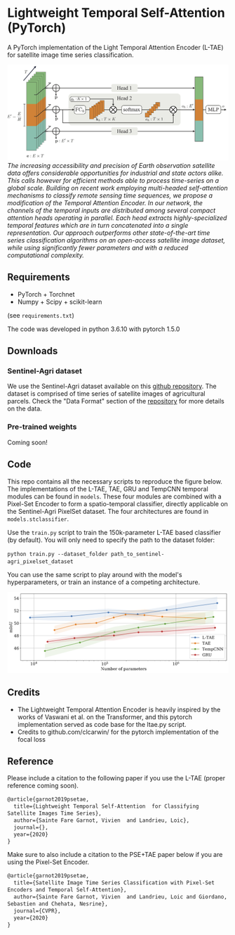 # Lightweight Temporal Self-Attention (PyTorch)
A PyTorch implementation of the Light Temporal Attention Encoder (L-TAE) for satellite image time series classification.


![](./gfx/LTAE4fix.jpg)
*The increasing accessibility and precision of Earth observation satellite data offers considerable opportunities for industrial and state actors alike. This calls however for efficient methods able to process time-series on a global scale.
Building on recent work employing multi-headed self-attention mechanisms to classify remote sensing time sequences, we propose a modification of the Temporal Attention Encoder.
In our network, the channels of the temporal inputs are distributed among several compact attention heads operating in parallel. Each head extracts highly-specialized temporal features which are in turn concatenated into a single representation.
Our approach outperforms other state-of-the-art time series classification algorithms on an open-access satellite image dataset, while using significantly fewer parameters and with a reduced computational complexity.*



## Requirements
 - PyTorch + Torchnet
 - Numpy + Scipy + scikit-learn 
 
 (see `requirements.txt`)
 
 The code was developed in python 3.6.10 with pytorch 1.5.0

## Downloads

### Sentinel-Agri dataset 

We use the Sentinel-Agri dataset available on this [github repository](https://github.com/VSainteuf/pytorch-psetae).
The dataset is comprised of time series of satellite images of agricultural parcels. Check the "Data Format" section 
of the [repository](https://github.com/VSainteuf/pytorch-psetae)  for more details on the data.

### Pre-trained weights

Coming soon!

## Code

This repo contains all the necessary scripts to reproduce the figure below. 
The implementations of the L-TAE, TAE, GRU and TempCNN temporal modules can be found in `models`. 
These four modules are combined with a Pixel-Set Encoder to form a spatio-temporal classifier, directly applicable on the Sentinel-Agri PixelSet dataset. 
The four architectures are found in `models.stclassifier`.

Use the `train.py` script to train the 150k-parameter L-TAE based classifier (by default). 
You will only need to specify the path to the dataset folder:

`python train.py --dataset_folder path_to_sentinel-agri_pixelset_dataset`

You can use the same script to play around with the model's hyperparameters, or train an instance of a competing architecture.


![](./gfx/paramperf.jpg)



## Credits

- The Lightweight Temporal Attention Encoder is heavily inspired by the works of Vaswani et al. on the Transformer, and this pytorch implementation served as code base for the ltae.py script.
- Credits to github.com/clcarwin/ for the pytorch implementation of the focal loss


## Reference


Please include a citation to the following paper if you use the L-TAE (proper reference coming soon).

```
@article{garnot2019psetae,
  title={Lightweight Temporal Self-Attention  for Classifying Satellite Images Time Series},
  author={Sainte Fare Garnot, Vivien  and Landrieu, Loic},
  journal={},
  year={2020}
}

```

Make sure to also include a citation to the PSE+TAE paper below if you are using the Pixel-Set Encoder.

```
@article{garnot2019psetae,
  title={Satellite Image Time Series Classification with Pixel-Set Encoders and Temporal Self-Attention},
  author={Sainte Fare Garnot, Vivien  and Landrieu, Loic and Giordano, Sebastien and Chehata, Nesrine},
  journal={CVPR},
  year={2020}
}

```